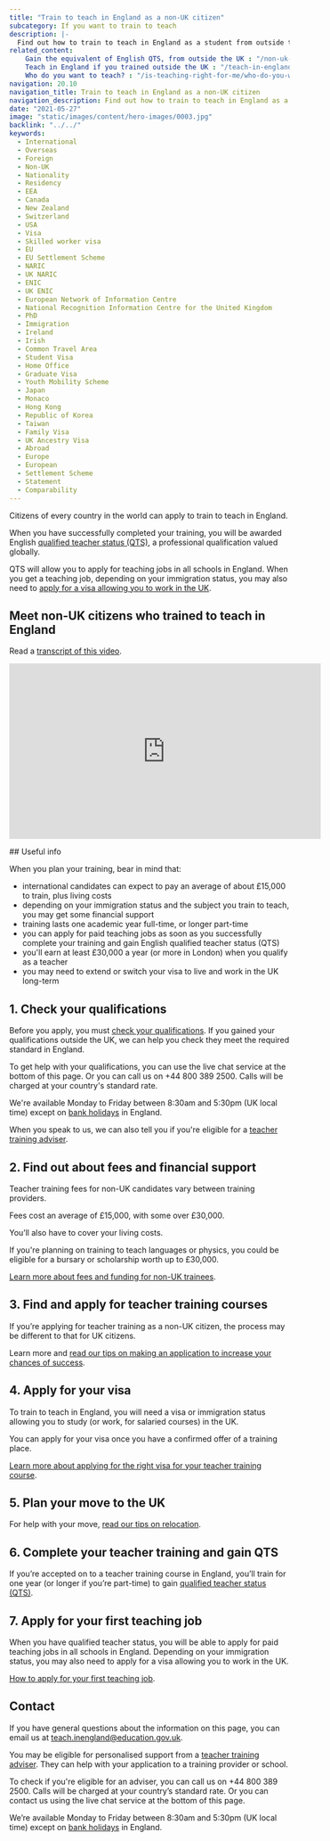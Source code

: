 ```yaml
---
title: "Train to teach in England as a non-UK citizen"
subcategory: If you want to train to teach
description: |-
  Find out how to train to teach in England as a student from outside the UK. Get help and guidance on your qualifications, funding and visa.
related_content:
    Gain the equivalent of English QTS, from outside the UK : "/non-uk-teachers/international-qualified-teacher-status"
    Teach in England if you trained outside the UK : "/teach-in-england-if-you-trained-overseas"
    Who do you want to teach? : "/is-teaching-right-for-me/who-do-you-want-to-teach"
navigation: 20.10
navigation_title: Train to teach in England as a non-UK citizen
navigation_description: Find out how to train to teach in England as a non-UK citizen or foreign student and get English qualified teacher status (QTS).
date: "2021-05-27"
image: "static/images/content/hero-images/0003.jpg"
backlink: "../../"
keywords:
  - International
  - Overseas
  - Foreign
  - Non-UK
  - Nationality
  - Residency
  - EEA
  - Canada
  - New Zealand
  - Switzerland
  - USA
  - Visa
  - Skilled worker visa
  - EU
  - EU Settlement Scheme
  - NARIC
  - UK NARIC
  - ENIC
  - UK ENIC
  - European Network of Information Centre
  - National Recognition Information Centre for the United Kingdom
  - PhD
  - Immigration
  - Ireland
  - Irish
  - Common Travel Area
  - Student Visa
  - Home Office
  - Graduate Visa
  - Youth Mobility Scheme
  - Japan
  - Monaco
  - Hong Kong
  - Republic of Korea
  - Taiwan
  - Family Visa
  - UK Ancestry Visa
  - Abroad
  - Europe
  - European
  - Settlement Scheme
  - Statement
  - Comparability
---
```



Citizens of every country in the world can apply to train to teach in England.

When you have successfully completed your training, you will be awarded English [qualified teacher status (QTS)](/train-to-be-a-teacher/what-is-qts), a professional qualification valued globally.

QTS will allow you to apply for teaching jobs in all schools in England. When you get a teaching job, depending on your immigration status, you may also need to [apply for a visa allowing you to work in the UK](/non-uk-teachers/visas-for-non-uk-teachers).   

## Meet non-UK citizens who trained to teach in England

Read a [transcript of this video](/non-uk-teachers/why-teach-in-england-video-transcript).

<iframe width="560" height="315" src="https://www.youtube.com/embed/WhBBL_DpHFo?si=_TAmdD4kgpPewADA" title="YouTube video player" frameborder="0" allow="accelerometer; autoplay; clipboard-write; encrypted-media; gyroscope; picture-in-picture; web-share" referrerpolicy="strict-origin-when-cross-origin" allowfullscreen></iframe>

## Useful info

When you plan your training, bear in mind that:

- international candidates can expect to pay an average of about £15,000 to train, plus living costs
- depending on your immigration status and the subject you train to teach, you may get some financial support
- training lasts one academic year full-time, or longer part-time
- you can apply for paid teaching jobs as soon as you successfully complete your training and gain English qualified teacher status (QTS)
- you'll earn at least £30,000 a year (or more in London) when you qualify as a teacher 
- you may need to extend or switch your visa to live and work in the UK long-term

## 1. Check your qualifications

Before you apply, you must [check your qualifications](/non-uk-teachers/non-uk-qualifications). If you gained your qualifications outside the UK, we can help you check they meet the required standard in England. 

To get help with your qualifications, you can use the live chat service at the bottom of this page. Or you can call us on +44 800 389 2500. Calls will be charged at your country's standard rate.

We're available Monday to Friday between 8:30am and 5:30pm (UK local time) except on [bank holidays](https://www.gov.uk/bank-holidays) in England. 

When you speak to us, we can also tell you if you're eligible for a [teacher training adviser](/teacher-training-advisers). 

## 2. Find out about fees and financial support

Teacher training fees for non-UK candidates vary between training providers.

Fees cost an average of £15,000, with some over £30,000.

You’ll also have to cover your living costs.

If you're planning on training to teach languages or physics, you could be eligible for a bursary or scholarship worth up to £30,000. 

[Learn more about fees and funding for non-UK trainees](/non-uk-teachers/fees-and-funding-for-non-uk-trainees).

## 3. Find and apply for teacher training courses

If you’re applying for teacher training as a non-UK citizen, the process may be different to that for UK citizens.

Learn more and [read our tips on making an application to increase your chances of success](/non-uk-teachers/tips-on-applying-for-teacher-training-as-a-non-uk-citizen).

## 4. Apply for your visa

To train to teach in England, you will need a visa or immigration status allowing you to study (or work, for salaried courses) in the UK. 

You can apply for your visa once you have a confirmed offer of a training place. 

[Learn more about applying for the right visa for your teacher training course](/non-uk-teachers/visas-for-non-uk-trainees).

## 5. Plan your move to the UK

For help with your move, [read our tips on relocation](/non-uk-teachers/plan-your-move-to-the-uk).


## 6. Complete your teacher training and gain QTS

If you’re accepted on to a teacher training course in England, you’ll train for one year (or longer if you’re part-time) to gain [qualified teacher status (QTS)](https://getintoteaching.education.gov.uk/train-to-be-a-teacher/what-is-qts).


## 7. Apply for your first teaching job

When you have qualified teacher status, you will be able to apply for paid teaching jobs in all schools in England. Depending on your immigration status, you may also need to apply for a visa allowing you to work in the UK. 

[How to apply for your first teaching job](/non-uk-teachers/find-a-teaching-job-as-a-non-uk-citizen).

## Contact

If you have general questions about the information on this page, you can email us at teach.inengland@education.gov.uk.

You may be eligible for personalised support from a [teacher training adviser](/teacher-training-advisers). They can help with your application to a training provider or school.

To check if you're eligible for an adviser, you can call us on +44 800 389 2500. Calls will be charged at your country’s standard rate. Or you can contact us using the live chat service at the bottom of this page.

We’re available Monday to Friday between 8:30am and 5:30pm (UK local time) except on [bank holidays](https://www.gov.uk/bank-holidays) in England.


